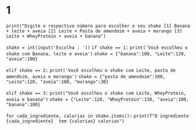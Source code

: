 # 1 
`print("Digite o respectivo número para escolher o seu shake [1] Banana + leite + aveia [2] Leite + Pasta de amendoim + aveia + morango [3] Leite + WheyProtein + aveia + banana")`

`shake = int(input('Escolha : '))`
`if shake == 1:`
    `print('Você escolheu o shake com Banana, leite e aveia')`
    `shake = {"banana":100, "Leite":120, "aveia":100}`

`elif shake == 2:`
    `print('Você escolheu o shake com Leite, pasta de amendoim, aveia e morango')`
    `shake = {"pasta de amendoim":100, "Leite":120, "aveia":100, "morango":30}`

`elif shake == 3:`
    `print("Você escolheu o shake com Leite, WheyProtein, aveia e banana")`
    `shake = {"Leite":120, "WheyProtein":130, "aveia":100, "banana":100}`

`for cada_ingrediente, calorias in shake.items():`
    `print(f"O ingrediente {cada_ingrediente}  tem {calorias} calorias")`
